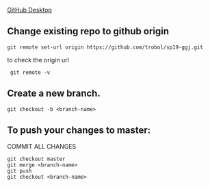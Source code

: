 [GitHub Desktop](https://desktop.github.com/)
## Change existing repo to github origin

    git remote set-url origin https://github.com/trobol/sp19-ggj.git
    
to check the origin url

     git remote -v
    
## Create a new branch.

    git checkout -b <branch-name>

## To push your changes to master:
 
 COMMIT ALL CHANGES
 
    git checkout master
    git merge <branch-name>
    git push
    git checkout <branch-name>
    
    
 
